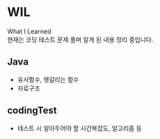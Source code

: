 # WIL
What I Learned
<br> 현재는 코딩 테스트 문제 풀며 알게 된 내용 정리 중입니다.

## Java
- 유사함수, 헷갈리는 함수
- 자료구조

## codingTest
- 테스트 시 알아두어야 할 시간복잡도, 알고리즘 등